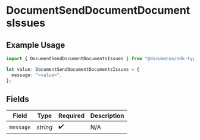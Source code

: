 # DocumentSendDocumentDocumentsIssues

## Example Usage

```typescript
import { DocumentSendDocumentDocumentsIssues } from "@documenso/sdk-typescript/models/errors";

let value: DocumentSendDocumentDocumentsIssues = {
  message: "<value>",
};
```

## Fields

| Field              | Type               | Required           | Description        |
| ------------------ | ------------------ | ------------------ | ------------------ |
| `message`          | *string*           | :heavy_check_mark: | N/A                |